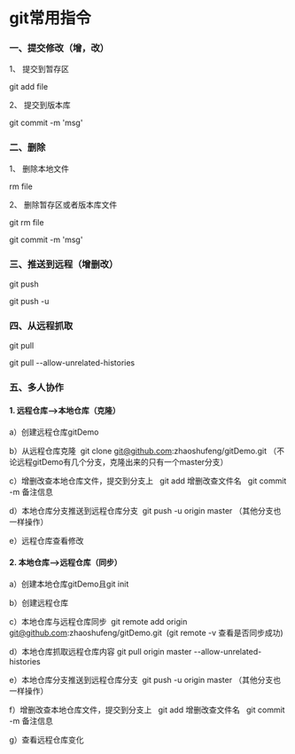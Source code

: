 # git常用指令

### 一、提交修改（增，改）

1、 提交到暂存区

git add file

2、 提交到版本库

git commit -m 'msg'


### 二、删除

1、 删除本地文件

rm file

2、 删除暂存区或者版本库文件

git rm file

git commit -m 'msg'


### 三、推送到远程（增删改）

git push

git push -u

### 四、从远程抓取

git pull

git pull --allow-unrelated-histories

### 五、多人协作

#### 1. 远程仓库-->本地仓库（克隆）

a）创建远程仓库gitDemo

b）从远程仓库克隆  git clone git@github.com:zhaoshufeng/gitDemo.git （不论远程gitDemo有几个分支，克隆出来的只有一个master分支）

c）增删改查本地仓库文件，提交到分支上   git add 增删改查文件名   git commit -m 备注信息

d）本地仓库分支推送到远程仓库分支  git push -u origin master （其他分支也一样操作）

e）远程仓库查看修改

####  2. 本地仓库-->远程仓库（同步）

a）创建本地仓库gitDemo且git init

b）创建远程仓库

c）本地仓库与远程仓库同步  git remote add origin git@github.com:zhaoshufeng/gitDemo.git  (git remote -v 查看是否同步成功)

d）本地仓库抓取远程仓库内容 git pull origin master --allow-unrelated-histories

e）本地仓库分支推送到远程仓库分支  git push -u origin master （其他分支也一样操作）

f）增删改查本地仓库文件，提交到分支上   git add 增删改查文件名   git commit -m 备注信息

g）查看远程仓库变化


